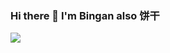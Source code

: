### Hi there 👋 I'm Bingan also 饼干 

<img src='https://github-readme-stats.vercel.app/api?username=binganao&show_icons=true&theme=cobalt' width=''>


